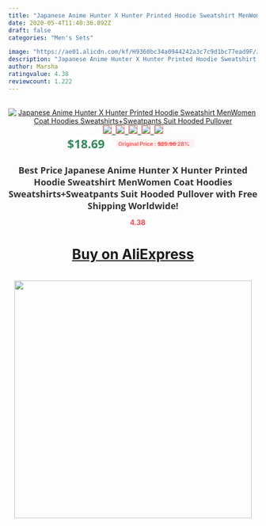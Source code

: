 ```yaml
---
title: "Japanese Anime Hunter X Hunter Printed Hoodie Sweatshirt MenWomen Coat Hoodies Sweatshirts+Sweatpants Suit Hooded Pullover"
date: 2020-05-4T11:40:36.892Z
draft: false
categories: "Men's Sets"

image: "https://ae01.alicdn.com/kf/H9360bc34a0944242a3c7c9d1bc77ead9F/Japanese-Anime-Hunter-X-Hunter-Printed-Hoodie-Sweatshirt-Men-Women-Coat-Hoodies-Sweatshirts-Sweatpants-Suit-Hooded.jpg"
description: "Japanese Anime Hunter X Hunter Printed Hoodie Sweatshirt MenWomen Coat Hoodies Sweatshirts+Sweatpants Suit Hooded Pullover"
author: Marsha
ratingvalue: 4.38
reviewcount: 1.222
---
```

<br>
<div style="text-align: center;">
<a href="https://s.click.aliexpress.com/e/_A1pPUv" target="_blank" rel="nofollow noopener noreferrer"><img alt="Japanese Anime Hunter X Hunter Printed Hoodie Sweatshirt MenWomen Coat Hoodies Sweatshirts+Sweatpants Suit Hooded Pullover" class="magnifier-image" src="https://ae01.alicdn.com/kf/H9360bc34a0944242a3c7c9d1bc77ead9F/Japanese-Anime-Hunter-X-Hunter-Printed-Hoodie-Sweatshirt-Men-Women-Coat-Hoodies-Sweatshirts-Sweatpants-Suit-Hooded.jpg_640x640.jpg">
<br>
<img style="border:1px solid salmon" src="https://ae01.alicdn.com/kf/H9360bc34a0944242a3c7c9d1bc77ead9F/Japanese-Anime-Hunter-X-Hunter-Printed-Hoodie-Sweatshirt-Men-Women-Coat-Hoodies-Sweatshirts-Sweatpants-Suit-Hooded.jpg_120x120.jpg">&nbsp;&nbsp;<img style="border:1px solid salmon" src="https://ae01.alicdn.com/kf/H5a389058df6f4343b8c05575ceeff0a1b/Japanese-Anime-Hunter-X-Hunter-Printed-Hoodie-Sweatshirt-Men-Women-Coat-Hoodies-Sweatshirts-Sweatpants-Suit-Hooded.jpg_120x120.jpg">&nbsp;&nbsp;<img style="border:1px solid salmon" src="https://ae01.alicdn.com/kf/H593440350b954c4b95a3ceaac3054bd9H/Japanese-Anime-Hunter-X-Hunter-Printed-Hoodie-Sweatshirt-Men-Women-Coat-Hoodies-Sweatshirts-Sweatpants-Suit-Hooded.jpg_120x120.jpg">&nbsp;&nbsp;<img style="border:1px solid salmon" src="https://ae01.alicdn.com/kf/Hd47873ddda81404ba7a657f52dc06e59b/Japanese-Anime-Hunter-X-Hunter-Printed-Hoodie-Sweatshirt-Men-Women-Coat-Hoodies-Sweatshirts-Sweatpants-Suit-Hooded.jpg_120x120.jpg">&nbsp;&nbsp;<img style="border:1px solid salmon" src="https://ae01.alicdn.com/kf/H8f8c61c959884d1dac8afd0b1d4027feO/Japanese-Anime-Hunter-X-Hunter-Printed-Hoodie-Sweatshirt-Men-Women-Coat-Hoodies-Sweatshirts-Sweatpants-Suit-Hooded.jpg_120x120.jpg"></a></div><br0>
<div style="text-align: center;"><span style="background-color: white; border: 0px; box-sizing: border-box; color: seagreen; display: inline-block; font-family: &quot;open sans&quot; , &quot;arial&quot; , &quot;helvetica&quot; , sans-serif , &quot;heiti&quot;; font-size: 24px; font-stretch: inherit; font-weight: 700; line-height: inherit; margin: 0px 10px 0px 0px; padding: 0px; vertical-align: middle;">$18.69 </span>
<span style="background: rgb(255 , 241 , 241); border-radius: 3px; border: 0px; box-sizing: border-box; color: #ff4747; display: inline-block; font-family: inherit; font-size: 12px; font-stretch: inherit; font-style: inherit; font-variant: inherit; font-weight: 600; line-height: inherit; margin: 0px; padding: 2px 5px; transform: scale(0.9); vertical-align: middle;">Original Price : <b style="text-decoration: line-through;">$25.96 </b> 28%&nbsp;&nbsp;</span></div>
<h1 style="color: #333333; display: inline-block; font-family: &quot;open sans&quot; , &quot;arial&quot; , &quot;helvetica&quot; , sans-serif , &quot;heiti&quot;; font-size: 18px; font-stretch: inherit; font-weight: 700; text-align: center;">Best Price Japanese Anime Hunter X Hunter Printed Hoodie Sweatshirt MenWomen Coat Hoodies Sweatshirts+Sweatpants Suit Hooded Pullover with Free Shipping Worldwide!</h1>
<div style="color: #ff4747; text-align: center;">
<img src="https://4.bp.blogspot.com/-M0ZcTcb-5uY/XleCXlxnR4I/AAAAAAAAAEc/OrjgMkXV1oMQFaCRZj5HQwOCBcu3w1FegCPcBGAYYCw/s1600/star.png" style="height: 15px;">&nbsp;<b>4.38</b></div>
<div class="button_cont" align="center"><a class="buynow_a" href="https://s.click.aliexpress.com/e/_A1pPUv" target="_blank" rel="nofollow noopener noreferrer"><H1>Buy on AliExpress</H1></a></div><br>
<div class="separator" style="clear: both; text-align: center;">
<img src="https://lh3.googleusercontent.com/-pTy5HemUv9M/XlePHvY0dAI/AAAAAAAAAE4/0nX5iRUoIWY8eMW9Dpxeirr157OZliDIgCLcBGAsYHQ/s1600/badge.gif" width="480">
</div>
